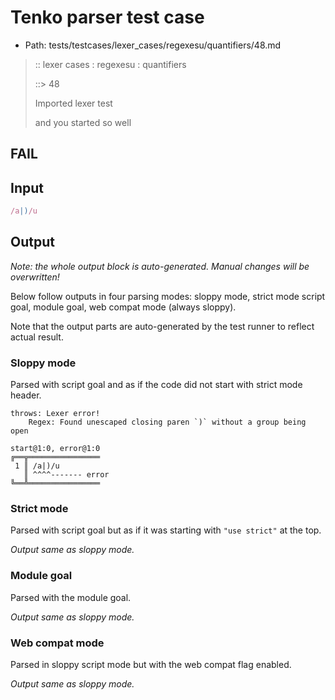 # Tenko parser test case

- Path: tests/testcases/lexer_cases/regexesu/quantifiers/48.md

> :: lexer cases : regexesu : quantifiers
>
> ::> 48
>
> Imported lexer test
>
> and you started so well

## FAIL

## Input

`````js
/a|)/u
`````

## Output

_Note: the whole output block is auto-generated. Manual changes will be overwritten!_

Below follow outputs in four parsing modes: sloppy mode, strict mode script goal, module goal, web compat mode (always sloppy).

Note that the output parts are auto-generated by the test runner to reflect actual result.

### Sloppy mode

Parsed with script goal and as if the code did not start with strict mode header.

`````
throws: Lexer error!
    Regex: Found unescaped closing paren `)` without a group being open

start@1:0, error@1:0
╔══╦════════════════
 1 ║ /a|)/u
   ║ ^^^^------- error
╚══╩════════════════

`````

### Strict mode

Parsed with script goal but as if it was starting with `"use strict"` at the top.

_Output same as sloppy mode._

### Module goal

Parsed with the module goal.

_Output same as sloppy mode._

### Web compat mode

Parsed in sloppy script mode but with the web compat flag enabled.

_Output same as sloppy mode._
